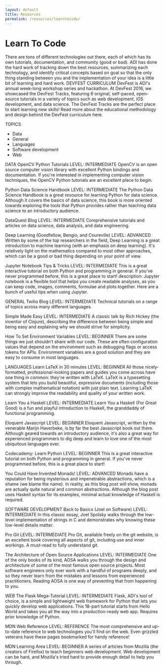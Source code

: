 ```yaml
---
layout: default
title: Resources
permalink: /resources/learntocode/
---
```


# Learn To Code
There are tons of different technologies out there, each of which has its own tutorials, documentation, and community (good or bad). ADI has done the hard work of tracking down the best resources, summarizing each technology, and identify critical concepts based on goal so that the only thing standing between you and the implementation of your idea is a little bit of learning and hard work.
DEVFEST CURRICULUM
DevFest is ADI's annual week-long workshop series and hackathon. At DevFest 2016, we showcased the DevFest Tracks, featuring 6 original, self-paced, open-source tutorials in a variety of topics such as web development, iOS development, and data science. The DevFest Tracks are the perfect place to start learning new skills! Read more about the educational methodology and design behind the DevFest curriculum here.

TOPICS
- Data
- General
- Languages
- Software development
- Web

DATA
OpenCV Python Tutorials 
LEVEL: INTERMEDIATE
OpenCV is an open source computer vision library with excellent Python bindings and documentation. If you're interested in implementing computer vision techniques, the OpenCV Python tutorials are an excellent place to begin.

Python Data Science Handbook 
LEVEL: INTERMEDIATE
The Python Data Science Handbook is a great resource for learning Python for data science. Although it covers the basics of data science, this book is more oriented towards exploring the tools that Python provides rather than teaching data science to an introductory audience.

DataQuest Blog 
LEVEL: INTERMEDIATE
Comprehensive tutorials and articles on data science, data analysis, and data engineering.

Deep Learning (Goodfellow, Bengio, and Coureville) 
LEVEL: ADVANCED
Written by some of the top researchers in the field, Deep Learning is a great introduction to machine learning (with an emphasis on deep learning). It's relatively light on the mathematics compared to most other approaches, which can be a good or bad thing depending on your point of view.

Jupyter Notebook Tips & Tricks 
LEVEL: INTERMEDIATE
This is a great interactive tutorial on both Python and programming in general. If you've never programmed before, this is a great place to start! description: Jupyter notebook is a flexible tool that helps you create readable analyses, as you can keep code, images, comments, formulae and plots together. Here are a bunch of useful tips when using Jupyter.

GENERAL
Twilio Blog 
LEVEL: INTERMEDIATE
Technical tutorials on a range of topics across many different languages.

Simple Made Easy 
LEVEL: INTERMEDIATE
A classic talk by Rich Hickey (the inventor of Clojure), describing the difference between being simple and being easy and explaining why we should strive for simplicity.

How To Set Environment Variables 
LEVEL: BEGINNER
There are some things we just shouldn’t share with our code. These are often configuration values that depend on the environment such as debugging flags or access tokens for APIs. Environment variables are a good solution and they are easy to consume in most languages.

LANGUAGES
Learn LaTeX in 30 minutes 
LEVEL: BEGINNER
All those nicely-formatted, professional-looking papers and guides you come across have one thing in common: they're written with LaTeX. LaTeX is a typesetting system that lets you build beautiful, expressive documents (including those with complex mathematical notation) with just plain text. Learning LaTeX can strongly improve the readability and quality of your written work.

Learn You a Haskell 
LEVEL: INTERMEDIATE
Learn You a Haskell (For Great Good) is a fun and playful introduction to Haskell, the granddaddy of functional programming.

Eloquent Javascript 
LEVEL: BEGINNER
Eloquent Javascript, written by the venerable Marijn Haverbeke, is by far the best Javascript book out there. Although geared towards an introductory audience, it's also a great way for experienced programmers to dig deep and learn to love one of the most ubiquitous languages ever.

Codecademy: Learn Python 
LEVEL: BEGINNER
This is a great interactive tutorial on both Python and programming in general. If you've never programmed before, this is a great place to start!

You Could Have Invented Monads! 
LEVEL: ADVANCED
Monads have a reputation for being mysterious and impenetrable abstractions, which is a shame (we blame the name). In reality, as this blog post will show, monads are actually quite natural and common abstractions. Although the blog post uses Haskell syntax for its examples, minimal actual knowledge of Haskell is required.

SOFTWARE DEVELOPMENT
Back to Basics (Joel on Software) 
LEVEL: INTERMEDIATE
In this classic essay, Joel Spolsky walks through the low-level implementation of strings in C and demonstrates why knowing these low-level details matter.

Pro Git 
LEVEL: INTERMEDIATE
Pro Git, available freely on the git website, is an excellent book covering all aspects of git, including use and inner workings. A must-read to fully understand git.

The Architecture of Open Source Applications 
LEVEL: INTERMEDIATE
One of the only books of its kind, AOSA walks you through the design and architecture of some of the most famous open source projects. Most software engineers only ever work with a handful of programs deeply, and so they never learn from the mistakes and lessons from experienced practitioners. Reading AOSA is one way of preventing that from happening to you.

WEB
The Flask Mega-Tutorial 
LEVEL: INTERMEDIATE
Flask, ADI's tool of choice, is a simple and lightweight web framework for Python that lets you quickly develop web applications. This 18-part tutorial starts from Hello World and takes you all the way into a production-ready web app. Requires prior knowledge of Python.

MDN Web Reference 
LEVEL: REFERENCE
The most comprehensive and up-to-date reference to web technologies you'll find on the web. Even grizzled veterans have these pages bookmarked for handy reference!

MDN Learning Area 
LEVEL: BEGINNER
A series of articles from Mozilla (the creators of Firefox) to teach beginners web development. Web development can be hard, and Mozilla's tried hard to provide enough detail to help you through.